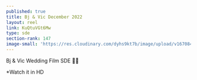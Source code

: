 ```yaml
---
published: true
title: Bj & Vic December 2022
layout: reel
link: KuQtuVGt6Mw
type: sde
section-rank: 147
image-small: 'https://res.cloudinary.com/dyhs9kt7b/image/upload/v1670847035/BJ.jpg'
---
```

Bj & Vic Wedding Film SDE 💖✨

*Watch it in HD